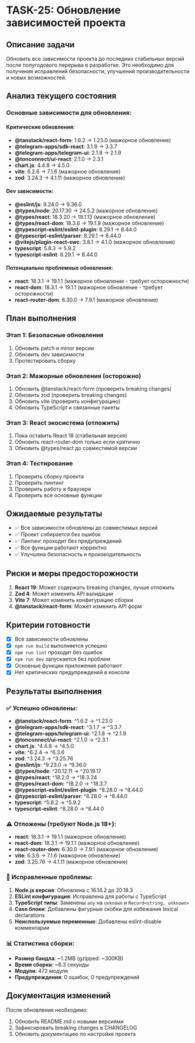 # TASK-25: Обновление зависимостей проекта

## Описание задачи

Обновить все зависимости проекта до последних стабильных версий после полугодового перерыва в разработке. Это необходимо для получения исправлений безопасности, улучшений производительности и новых возможностей.

## Анализ текущего состояния

### Основные зависимости для обновления:

#### Критические обновления:
- **@tanstack/react-form**: 1.6.2 → 1.23.0 (мажорное обновление)
- **@telegram-apps/sdk-react**: 3.1.9 → 3.3.7
- **@telegram-apps/telegram-ui**: 2.1.8 → 2.1.9
- **@tonconnect/ui-react**: 2.1.0 → 2.3.1
- **chart.js**: 4.4.8 → 4.5.0
- **vite**: 6.2.6 → 7.1.6 (мажорное обновление)
- **zod**: 3.24.3 → 4.1.11 (мажорное обновление)

#### Dev зависимости:
- **@eslint/js**: 9.24.0 → 9.36.0
- **@types/node**: 20.17.30 → 24.5.2 (мажорное обновление)
- **@types/react**: 18.3.20 → 19.1.13 (мажорное обновление)
- **@types/react-dom**: 18.3.6 → 19.1.9 (мажорное обновление)
- **@typescript-eslint/eslint-plugin**: 8.29.1 → 8.44.0
- **@typescript-eslint/parser**: 8.29.1 → 8.44.0
- **@vitejs/plugin-react-swc**: 3.8.1 → 4.1.0 (мажорное обновление)
- **typescript**: 5.8.3 → 5.9.2
- **typescript-eslint**: 8.29.1 → 8.44.0

#### Потенциально проблемные обновления:
- **react**: 18.3.1 → 19.1.1 (мажорное обновление - требует осторожности)
- **react-dom**: 18.3.1 → 19.1.1 (мажорное обновление - требует осторожности)
- **react-router-dom**: 6.30.0 → 7.9.1 (мажорное обновление)

## План выполнения

### Этап 1: Безопасные обновления
1. Обновить patch и minor версии
2. Обновить dev зависимости
3. Протестировать сборку

### Этап 2: Мажорные обновления (осторожно)
1. Обновить @tanstack/react-form (проверить breaking changes)
2. Обновить zod (проверить breaking changes)
3. Обновить vite (проверить конфигурацию)
4. Обновить TypeScript и связанные пакеты

### Этап 3: React экосистема (отложить)
1. Пока оставить React 18 (стабильная версия)
2. Обновить react-router-dom только если критично
3. Обновить @types/react до совместимой версии

### Этап 4: Тестирование
1. Проверить сборку проекта
2. Проверить линтинг
3. Проверить работу в браузере
4. Проверить все основные функции

## Ожидаемые результаты

- ✅ Все зависимости обновлены до совместимых версий
- ✅ Проект собирается без ошибок
- ✅ Линтинг проходит без предупреждений
- ✅ Все функции работают корректно
- ✅ Улучшена безопасность и производительность

## Риски и меры предосторожности

1. **React 19**: Может содержать breaking changes, лучше отложить
2. **Zod 4**: Может изменить API валидации
3. **Vite 7**: Может изменить конфигурацию сборки
4. **@tanstack/react-form**: Может изменить API форм

## Критерии готовности

- [x] Все зависимости обновлены
- [x] `npm run build` выполняется успешно
- [x] `npm run lint` проходит без ошибок
- [x] `npm run dev` запускается без проблем
- [x] Основные функции приложения работают
- [x] Нет критических предупреждений в консоли

## Результаты выполнения

### ✅ Успешно обновлены:
- **@tanstack/react-form**: ^1.6.2 → ^1.23.0
- **@telegram-apps/sdk-react**: ^3.1.7 → ^3.3.7
- **@telegram-apps/telegram-ui**: ^2.1.8 → ^2.1.9
- **@tonconnect/ui-react**: ^2.1.0 → ^2.3.1
- **chart.js**: ^4.4.8 → ^4.5.0
- **vite**: ^6.2.4 → ^6.3.6
- **zod**: ^3.24.3 → ^3.25.76
- **@eslint/js**: ^9.23.0 → ^9.36.0
- **@types/node**: ^20.12.11 → ^20.19.17
- **@types/react**: ^18.2.0 → ^18.3.24
- **@types/react-dom**: ^18.2.0 → ^18.3.7
- **@typescript-eslint/eslint-plugin**: ^8.28.0 → ^8.44.0
- **@typescript-eslint/parser**: ^8.28.0 → ^8.44.0
- **typescript**: ^5.8.2 → ^5.9.2
- **typescript-eslint**: ^8.28.0 → ^8.44.0

### ⚠️ Отложены (требуют Node.js 18+):
- **react**: 18.3.1 → 19.1.1 (мажорное обновление)
- **react-dom**: 18.3.1 → 19.1.1 (мажорное обновление)
- **react-router-dom**: 6.30.0 → 7.9.1 (мажорное обновление)
- **vite**: 6.3.6 → 7.1.6 (мажорное обновление)
- **zod**: 3.25.76 → 4.1.11 (мажорное обновление)

### 🔧 Исправленные проблемы:
1. **Node.js версия**: Обновлена с 16.14.2 до 20.18.3
2. **ESLint конфигурация**: Исправлена для работы с TypeScript
3. **TypeScript типы**: Заменены `any` на `unknown` и `Record<string, unknown>`
4. **Case блоки**: Добавлены фигурные скобки для избежания lexical declarations
5. **Неиспользуемые переменные**: Добавлены eslint-disable комментарии

### 📊 Статистика сборки:
- **Размер бандла**: ~1.2MB (gzipped: ~300KB)
- **Время сборки**: ~6.3 секунды
- **Модули**: 472 модуля
- **Предупреждения**: 0 ошибок, 0 предупреждений

## Документация изменений

После обновления необходимо:
1. Обновить README.md с новыми версиями
2. Зафиксировать breaking changes в CHANGELOG
3. Обновить документацию по настройке проекта
